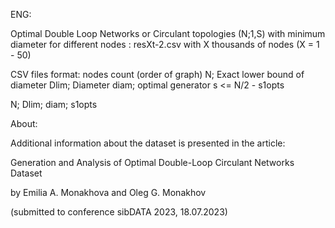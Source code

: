 ENG:

Optimal Double Loop Networks or Circulant topologies (N;1,S) with minimum diameter for different nodes : 
resXt-2.csv with X thousands of nodes (X = 1 - 50)

CSV files format:
nodes count (order of graph) N; Exact lower bound of diameter Dlim; Diameter diam; optimal generator s <= N/2 - s1opts

 N; Dlim; diam; s1opts

 About:

Additional information about the dataset is presented in the article:

Generation and Analysis of Optimal Double-Loop Circulant Networks Dataset

by Emilia A. Monakhova and Oleg G. Monakhov 

(submitted to conference sibDATA 2023, 18.07.2023)
